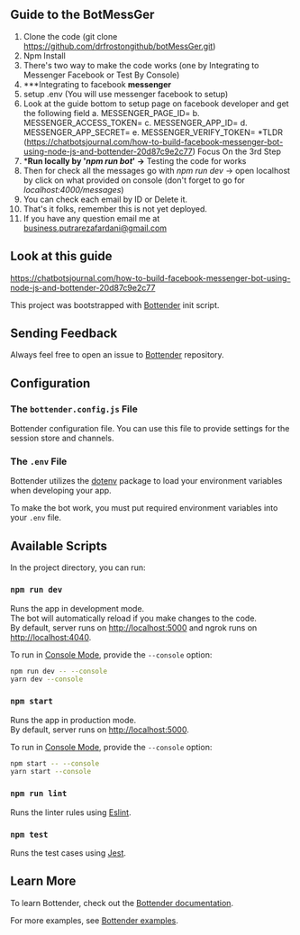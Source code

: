 ## Guide to the BotMessGer 
1. Clone the code (git clone https://github.com/drfrostongithub/botMessGer.git)
2. Npm Install 
3. There's two way to make the code works (one by Integrating to Messenger Facebook or Test By Console) 
4. ***Integrating to facebook **messenger**
5. setup .env (You will use messenger facebook to setup)
6. Look at the guide bottom to setup page on facebook developer and get the following field 
    a. MESSENGER_PAGE_ID=
    b. MESSENGER_ACCESS_TOKEN=
    c. MESSENGER_APP_ID=
    d. MESSENGER_APP_SECRET=
    e. MESSENGER_VERIFY_TOKEN=
    *TLDR (https://chatbotsjournal.com/how-to-build-facebook-messenger-bot-using-node-js-and-bottender-20d87c9e2c77)
    Focus On the 3rd Step
7. ***Run locally by '*npm run bot*' ->** Testing the code for works 
8. Then for check all the messages go with *npm run dev* -> open localhost by click on what provided on console (don't forget to go for *localhost:4000/messages*)
9. You can check each email by ID or Delete it.
10. That's it folks, remember this is not yet deployed. 
11. If you have any question email me at business.putrarezafardani@gmail.com




## Look at this guide 
https://chatbotsjournal.com/how-to-build-facebook-messenger-bot-using-node-js-and-bottender-20d87c9e2c77

This project was bootstrapped with
[Bottender](https://github.com/Yoctol/bottender) init script.

## Sending Feedback

Always feel free to open an issue to
[Bottender](https://github.com/Yoctol/bottender/issues) repository.

## Configuration

### The `bottender.config.js` File

Bottender configuration file. You can use this file to provide settings for the session store and channels.

### The `.env` File

Bottender utilizes the [dotenv](https://www.npmjs.com/package/dotenv) package to load your environment variables when developing your app.

To make the bot work, you must put required environment variables into your `.env` file.

## Available Scripts

In the project directory, you can run:

### `npm run dev`

Runs the app in development mode.<br>
The bot will automatically reload if you make changes to the code.<br>
By default, server runs on [http://localhost:5000](http://localhost:5000) and ngrok runs on [http://localhost:4040](http://localhost:4040).

To run in [Console Mode](https://bottender.js.org/docs/en/the-basics-console-mode), provide the `--console` option:

```sh
npm run dev -- --console
yarn dev --console
```

### `npm start`

Runs the app in production mode.<br>
By default, server runs on [http://localhost:5000](http://localhost:5000).

To run in [Console Mode](https://bottender.js.org/docs/en/the-basics-console-mode), provide the `--console` option:

```sh
npm start -- --console
yarn start --console
```

### `npm run lint`

Runs the linter rules using [Eslint](https://eslint.org/).

### `npm test`

Runs the test cases using [Jest](https://jestjs.io/).

## Learn More

To learn Bottender, check out the [Bottender documentation](https://bottender.js.org/docs/en/getting-started).

For more examples, see [Bottender examples](https://github.com/Yoctol/bottender/tree/master/examples).

